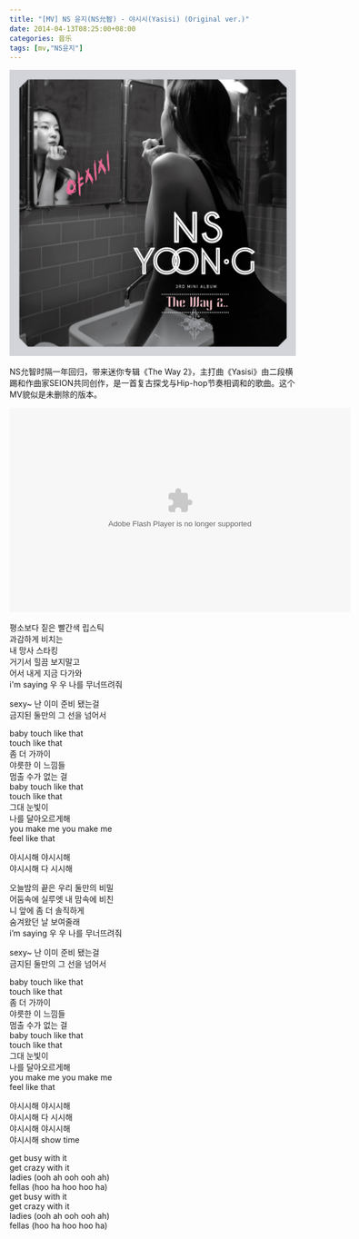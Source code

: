 ```yaml
---
title: "[MV] NS 윤지(NS允智) - 야시시(Yasisi) (Original ver.)"
date: 2014-04-13T08:25:00+08:00
categories: 音乐
tags: [mv,"NS윤지"]
---
```


![](/uploads/2014/04/ns-yoon-g-the-way-2-20140401.jpg)

NS允智时隔一年回归，带来迷你专辑《The Way 2》，主打曲《Yasisi》由二段横踢和作曲家SEION共同创作，是一首复古探戈与Hip-hop节奏相调和的歌曲。这个MV貌似是未删除的版本。<!--more-->

<embed width="600" height="360" bgcolor="#000000" wmode="transparent" allownetworking="all" allowFullScreen="true" allowscriptaccess="always" flashvars="hurl=https%3A%2F%2Fv4.music.126.net%2F20171008052800%2F8f292f91a558fc5b45c2ade90e9dffbe%2Fweb%2Fcloudmusic%2FISAwMDA0ICAkJDAwMThiMA%3D%3D%2Fmv%2F239059%2F380431023245016_1280x720.mp4&amp;murl=https%3A%2F%2Fv4.music.126.net%2F20171008052800%2F89040bc0b6579eb5d520cd4e0c4fcc67%2Fweb%2Fcloudmusic%2FISAwMDA0ICAkJDAwMThiMA%3D%3D%2Fmv%2F239059%2Ffc6882602ee0c8632f1e2443ced6ba4e.mp4&amp;autoPlay=false&amp;trackName=야시시&amp;artistName=金允智&amp;resourceId=239059&amp;coverImg=https://p3.music.126.net/qhlX2QIgfViGYwghSgIVcg==/379331511617249.jpg&amp;restrict=false" type="application/x-shockwave-flash" pluginspage="https://www.adobe.com/go/getflashplayer" name="flash-1365562188927" src="https://s1.music.126.net/style/swf/MVPlayer_fee.swf?v=20170527"></embed>

평소보다 짙은 빨간색 립스틱  
과감하게 비치는  
내 망사 스타킹  
거기서 힐끔 보지말고  
어서 내게 지금 다가와  
i'm saying 우 우 나를 무너뜨려줘

sexy~ 난 이미 준비 됐는걸  
금지된 둘만의 그 선을 넘어서

baby touch like that  
touch like that  
좀 더 가까이  
야릇한 이 느낌들  
멈출 수가 없는 걸  
baby touch like that  
touch like that  
그대 눈빛이  
나를 달아오르게해  
you make me you make me  
feel like that

야시시해 야시시해  
야시시해 다 시시해

오늘밤의 끝은 우리 둘만의 비밀  
어둠속에 실루엣 내 맘속에 비친  
니 앞에 좀 더 솔직하게  
숨겨왔던 날 보여줄래  
i’m saying 우 우 나를 무너뜨려줘

sexy~ 난 이미 준비 됐는걸  
금지된 둘만의 그 선을 넘어서

baby touch like that  
touch like that  
좀 더 가까이  
야릇한 이 느낌들  
멈출 수가 없는 걸  
baby touch like that  
touch like that  
그대 눈빛이  
나를 달아오르게해  
you make me you make me  
feel like that

야시시해 야시시해  
야시시해 다 시시해  
야시시해 야시시해  
야시시해 show time

get busy with it  
get crazy with it  
ladies (ooh ah ooh ooh ah)  
fellas (hoo ha hoo hoo ha)  
get busy with it  
get crazy with it  
ladies (ooh ah ooh ooh ah)  
fellas (hoo ha hoo hoo ha)
